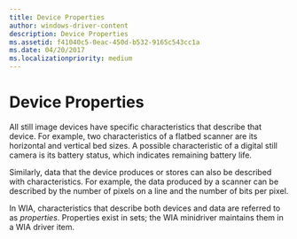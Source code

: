```yaml
---
title: Device Properties
author: windows-driver-content
description: Device Properties
ms.assetid: f41040c5-0eac-450d-b532-9165c543cc1a
ms.date: 04/20/2017
ms.localizationpriority: medium
---
```


# Device Properties





All still image devices have specific characteristics that describe that device. For example, two characteristics of a flatbed scanner are its horizontal and vertical bed sizes. A possible characteristic of a digital still camera is its battery status, which indicates remaining battery life.

Similarly, data that the device produces or stores can also be described with characteristics. For example, the data produced by a scanner can be described by the number of pixels on a line and the number of bits per pixel.

In WIA, characteristics that describe both devices and data are referred to as *properties*. Properties exist in sets; the WIA minidriver maintains them in a WIA driver item.

 

 




